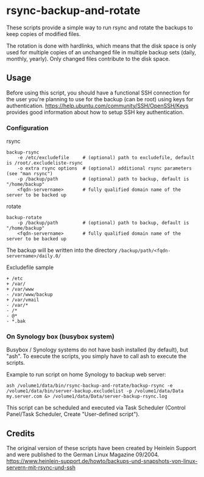 # rsync-backup-and-rotate

These scripts provide a simple way to run rsync and rotate the backups to keep copies of modified files.

The rotation is done with hardlinks, which means that the disk space is only used for multiple copies of
an unchanged file in multiple backup sets (daily, monthly, yearly). Only changed files contribute to the disk
space.

## Usage

Before using this script, you should have a functional SSH connection for the user
you're planning to use for the backup (can be root) using keys for authentication.
https://help.ubuntu.com/community/SSH/OpenSSH/Keys provides good information about
how to setup SSH key authentication.

### Configuration

rsync

    backup-rsync
        -e /etc/excludefile     # (optional) path to excludefile, default is /root/.excludeliste-rsync
        -o extra rsync options  # (optional) additional rsync parameters (see "man rsync")
        -p /backup/path         # (optional) path to backup, default is "/home/backup"
        <fqdn-servername>       # fully qualified domain name of the server to be backed up

rotate

    backup-rotate
        -p /backup/path         # (optional) path to backup, default is "/home/backup"
        <fqdn-servername>       # fully qualified domain name of the server to be backed up

The backup will be written into the directory `/backup/path/<fqdn-servername>/daily.0/`

Excludefile sample

    + /etc
    + /var/
    + /var/www
    - /var/www/backup
    + /var/vmail
    - /var/*
    - /*
    - @*
    - *.bak

### On Synology box (busybox system)

Busybox / Synology systems do not have bash installed (by default), but
"ash". To execute the scripts, you simply have to call ash to execute
the scripts.

Example to run script on home Synology to backup web server:

    ash /volume1/data/bin/rsync-backup-and-rotate/backup-rsync -e /volume1/data/bin/server-backup.excludelist -p /volume1/data/Data my.server.com &> /volume1/data/Data/server-backup-rsync.log

This script can be scheduled and executed via Task Scheduler (Control Panel/Task Scheduler, Create "User-defined script").

## Credits

The original version of these scripts have been created by Heinlein Support and were
published to the German Linux Magazine 09/2004.
https://www.heinlein-support.de/howto/backups-und-snapshots-von-linux-servern-mit-rsync-und-ssh
